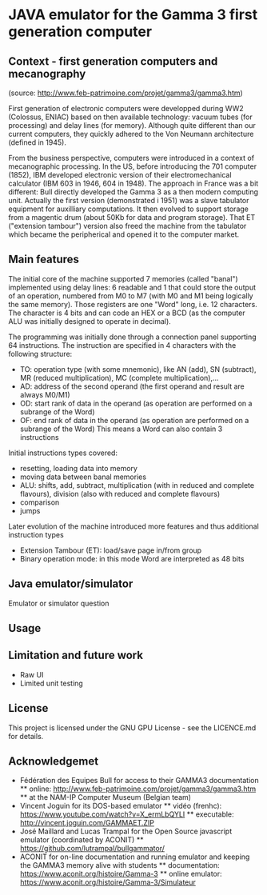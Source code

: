 # JAVA emulator for the Gamma 3 first generation computer

## Context - first generation computers and mecanography
(source: http://www.feb-patrimoine.com/projet/gamma3/gamma3.htm)

First generation of electronic computers were developped during WW2 (Colossus, ENIAC) based on then available technology: vacuum tubes (for processing) and delay lines (for memory). Although quite different than our current computers, they quickly adhered to the Von Neumann architecture (defined in 1945). 

From the business perspective, computers were introduced in a context of mecanographic processing. In the US, before introducing the 701 computer (1852), IBM developed electronic version of their electromechanical calculator (IBM 603 in 1946, 604 in 1948). The approach in France was a bit different: Bull directly developed the Gamma 3 as a then modern computing unit. Actually the first version (demonstrated i 1951) was a slave tabulator equipment for auxilliary computations. It then evolved to support storage from a magentic drum (about 50Kb for data and program storage). That ET ("extension tambour") version also freed the machine from the tabulator which became the peripherical and opened it to the computer market.

## Main features

The initial core of the machine supported 7 memories (called "banal") implemented using delay lines: 6 readable and 1 that could store the output of an operation, numbered from M0 to M7 (with M0 and M1 being logically the same memory). Those registers are one "Word" long, i.e. 12 characters. The character is 4 bits and can code an HEX or a BCD (as the computer ALU was initially designed to operate in decimal). 

The programming was initially done through a connection panel supporting 64 instructions. The instruction are specified in 4 characters with the following structure: 
* TO: operation type (with some mnemonic), like AN (add), SN (subtract), MR (reduced multiplication), MC (complete multiplication),...
* AD: address of the second operand (the first operand and result are always M0/M1)
* OD: start rank of data in the operand (as operation are performed on a subrange of the Word)
* OF: end rank of data in the operand (as operation are performed on a subrange of the Word)
This means a Word can also contain 3 instructions

Initial instructions types covered:
* resetting, loading data into memory
* moving data between banal memories
* ALU: shifts, add, subtract, multiplication (with in reduced and complete flavours), division (also with reduced and complete flavours)
* comparison
* jumps

Later evolution of the machine introduced more features and thus additional instruction types
* Extension Tambour (ET): load/save page in/from group
* Binary operation mode: in this mode Word are interpreted as 48 bits

## Java emulator/simulator

Emulator or simulator question

## Usage

## Limitation and future work

* Raw UI
* Limited unit testing

## License

This project is licensed under the GNU GPU License - see the LICENCE.md for details.

## Acknowledgemet

* Fédération des Equipes Bull for access to their GAMMA3 documentation
** online: http://www.feb-patrimoine.com/projet/gamma3/gamma3.htm
** at the NAM-IP Computer Museum (Belgian team)
* Vincent Joguin for its DOS-based emulator
** vidéo (frenhc): https://www.youtube.com/watch?v=X_ermLbQYLI
** executable: http://vincent.joguin.com/GAMMAET.ZIP
* José Maillard and Lucas Trampal for the Open Source javascript emulator (coordinated by ACONIT)
** https://github.com/lutrampal/bullgammator/
* ACONIT for on-line documentation and running emulator and keeping the GAMMA3 memory alive with students
** documentation: https://www.aconit.org/histoire/Gamma-3
** online emulator: https://www.aconit.org/histoire/Gamma-3/Simulateur
